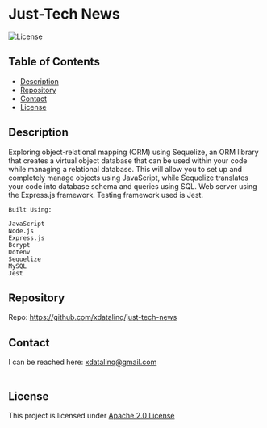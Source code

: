   # Just-Tech News
  ![License](https://img.shields.io/badge/License-Apache_2.0-blue.svg)
  
  ## Table of Contents
  * [Description](#description)
  * [Repository](#repository)
  * [Contact](#contact)
  * [License](#license)

  ## Description
  Exploring object-relational mapping (ORM) using Sequelize, an ORM library that creates a virtual object database that can be used within your code while
  managing a relational database. This will allow you to set up and completely manage objects using JavaScript, while Sequelize translates your code into
  database schema and queries using SQL. Web server using the Express.js framework. Testing framework used is Jest.
  
    Built Using:
    
    JavaScript
    Node.js
    Express.js
    Bcrypt
    Dotenv
    Sequelize
    MySQL
    Jest
  
  ## Repository
  Repo: https://github.com/xdatalinq/just-tech-news
  
  ## Contact
  I can be reached here: [xdatalinq@gmail.com](xdatalinq@gmail.com)
 <br></br>
    
  ## License
  This project is licensed under [Apache 2.0 License](https://opensource.org/licenses/Apache-2.0)

